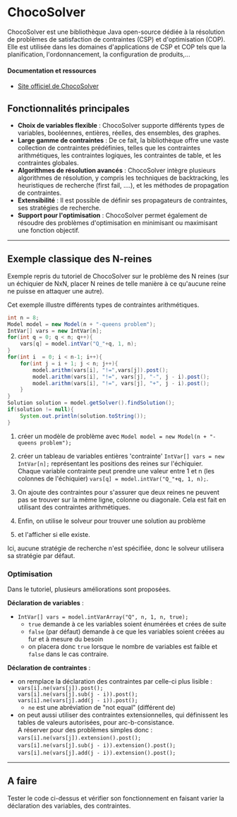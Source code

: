# ChocoSolver

ChocoSolver est une bibliothèque Java  open-source dédiée à la résolution de problèmes de satisfaction de contraintes (CSP) et d'optimisation (COP).
Elle est utilisée dans les domaines d'applications de CSP et COP tels que la planification, l'ordonnancement, la configuration de produits,... 
#### Documentation et ressources
- [Site officiel de ChocoSolver](https://choco-solver.org/)

## Fonctionnalités principales
- **Choix de variables flexible** : ChocoSolver supporte différents types de variables, booléennes, entières, réelles, des ensembles, des graphes.
- **Large gamme de contraintes** : De ce fait, la bibliothèque offre une vaste collection de contraintes prédéfinies, telles que les contraintes arithmétiques, les contraintes logiques, les contraintes de table, et les contraintes globales.
- **Algorithmes de résolution avancés** : ChocoSolver intègre plusieurs algorithmes de résolution, y compris les techniques de backtracking, les heuristiques de recherche (first fail, ....), et les méthodes de propagation de contraintes.
- **Extensibilité** : Il est possible de définir ses propagateurs de contraintes, ses stratégies de recherche.
- **Support pour l'optimisation** : ChocoSolver permet également de résoudre des problèmes d'optimisation en minimisant ou maximisant une fonction objectif.

-----
## Exemple classique des N-reines

Exemple repris du tutoriel de ChocoSolver sur le problème des N reines (sur un échiquier de NxN, placer N reines de telle manière à ce qu'aucune reine ne puisse en attaquer une autre).

Cet exemple illustre différents types de contraintes arithmétiques.


```Java
int n = 8;
Model model = new Model(n + "-queens problem");
IntVar[] vars = new IntVar[n];
for(int q = 0; q < n; q++){
    vars[q] = model.intVar("Q_"+q, 1, n);
}
for(int i  = 0; i < n-1; i++){
    for(int j = i + 1; j < n; j++){
        model.arithm(vars[i], "!=",vars[j]).post();
        model.arithm(vars[i], "!=", vars[j], "-", j - i).post();
        model.arithm(vars[i], "!=", vars[j], "+", j - i).post();
    }
}
Solution solution = model.getSolver().findSolution();
if(solution != null){
    System.out.println(solution.toString());
}
```
1. créer un modèle de problème avec `Model model = new Model(n + "-queens problem");`

2. créer un tableau de variables entières 'contrainte' `IntVar[] vars = new IntVar[n];` représentant les positions des reines sur l'échiquier. <br>
Chaque variable contrainte peut prendre une valeur entre 1 et n (les colonnes de l'échiquier) `vars[q] = model.intVar("Q_"+q, 1, n);`.
3. On ajoute des contraintes pour s'assurer que deux reines ne peuvent pas se trouver sur la même ligne, colonne ou diagonale. Cela est fait en utilisant des contraintes arithmétiques.
4. Enfin, on utilise le solveur pour trouver une solution au problème 
5. et l'afficher si elle existe.

Ici, aucune stratégie de recherche n'est spécifiée, donc le solveur utilisera sa stratégie par défaut.

### Optimisation
Dans le tutoriel, plusieurs améliorations sont proposées.

**Déclaration de variables** : 
- ```IntVar[] vars = model.intVarArray("Q", n, 1, n, true);```
  - `true` demande à ce les variables soient énumérées et crées de suite
  - `false` (par défaut) demande à ce que les variables soient créées au fur et à mesure du besoin
  - on placera donc `true` lorsque le nombre de variables est faible et `false` dans le cas contraire.

**Déclaration de contraintes** :
- on remplace la déclaration des contraintes par celle-ci plus lisible :
`vars[i].ne(vars[j]).post();`<br>
`vars[i].ne(vars[j].sub(j - i)).post();`<br>
`vars[i].ne(vars[j].add(j - i)).post();`
  - `ne` est une abréviation de "not equal" (différent de)
- on peut aussi utiliser des contraintes extensionnelles, qui définissent les tables de valeurs autorisées, pour arc-b-consistance. <br>
A réserver pour des problèmes simples donc :<br>
  `vars[i].ne(vars[j]).extension().post();`<br>
  `vars[i].ne(vars[j].sub(j - i)).extension().post();`<br>
  `vars[i].ne(vars[j].add(j - i)).extension().post();`


---
## A faire

Tester le code ci-dessus et vérifier son fonctionnement en faisant varier la déclaration des variables, des contraintes.